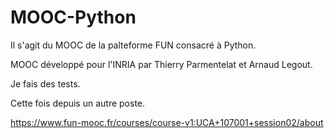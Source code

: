 # MOOC-Python

Il s'agit du MOOC de la palteforme FUN consacré à Python.

MOOC développé pour l'INRIA par Thierry Parmentelat et Arnaud Legout.

Je fais des tests.

Cette fois depuis un autre poste.

https://www.fun-mooc.fr/courses/course-v1:UCA+107001+session02/about
